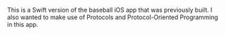This is a Swift version of the baseball iOS app that was previously built.  I also wanted to make use of Protocols and Protocol-Oriented Programming in this app.
